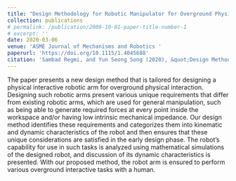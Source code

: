 ```yaml
---
title: "Design Methodology for Robotic Manipulator for Overground Physical Interaction Tasks"
collection: publications
# permalink: /publication/2009-10-01-paper-title-number-1
# excerpt: ''
date: 2020-03-06
venue: 'ASME Journal of Mechanisms and Robotics '
paperurl: 'https://doi.org/10.1115/1.4045688'
citation: 'Sambad Regmi, and Yun Seong Song (2020), &quot;Design Methodology for Robotic Manipulator for Overground Physical Interaction Tasks&quot; <i>ASME Journal of Mechanisms and Robotics</i>, 12(4): 041002.'
---
```

The paper presents a new design method that is tailored for designing a physical interactive robotic arm for overground physical interaction. Designing such robotic arms present various unique requirements that differ from existing robotic arms, which are used for general manipulation, such as being able to generate required forces at every point inside the workspace and/or having low intrinsic mechanical impedance. Our design method identifies these requirements and categorizes them into kinematic and dynamic characteristics of the robot and then ensures that these unique considerations are satisfied in the early design phase. The robot’s capability for use in such tasks is analyzed using mathematical simulations of the designed robot, and discussion of its dynamic characteristics is presented. With our proposed method, the robot arm is ensured to perform various overground interactive tasks with a human.
